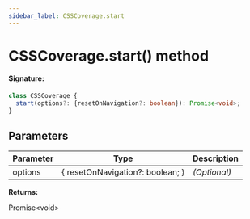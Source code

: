 ```yaml
---
sidebar_label: CSSCoverage.start
---
```


# CSSCoverage.start() method

#### Signature:

```typescript
class CSSCoverage {
  start(options?: {resetOnNavigation?: boolean}): Promise<void>;
}
```

## Parameters

| Parameter | Type                             | Description  |
| --------- | -------------------------------- | ------------ |
| options   | { resetOnNavigation?: boolean; } | _(Optional)_ |

**Returns:**

Promise&lt;void&gt;
